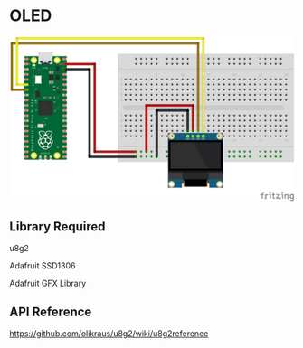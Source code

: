 # OLED
![alt text](oled.png)

## Library Required
u8g2

Adafruit SSD1306

Adafruit GFX Library

## API Reference
https://github.com/olikraus/u8g2/wiki/u8g2reference